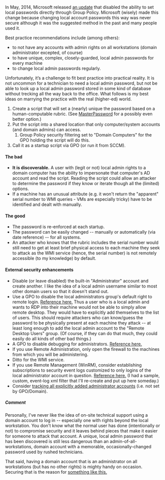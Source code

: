 In May, 2014, Microsoft released [an update](https://technet.microsoft.com/library/security/ms14-025) that disabled the ability to set local passwords directly through Group Policy.  Microsoft (wisely) made this change because changing local account passwords this way was never secure although it was the suggested method in the past and many people used it.  

Best practice recommendations include (among others): 
- to not have any accounts with admin rights on all workstations (domain administrator excepted, of course)
- to have unique, complex, closely-guarded, local admin passwords for every machine
- to change local admin passwords regularly.  

Unfortunately, it’s a challenge to fit best practice into practical reality.  It is not uncommon for a technician to need a local admin password, but not be able to look up a local admin password stored in some kind of database without trecking all the way back to the office.  What follows is my best ideas on marrying the practice with the real (higher-ed) world.

1. Create a script that will set a (nearly) unique the password based on a human-computable rubric.  (See [MasterPassword](https://ssl.masterpasswordapp.com/) for a possibly even better option.)
2. Put the script into a shared location that only computer/system accounts (and domain admins) can access.
    1. Group Policy security filtering set to "Domain Computers" for the GPO holding the script will do this.
4. Call it as a startup script via GPO (or run it from SCCM).

#### The bad
- **It is discoverable.**  A user with (legit or not) local admin rights to a domain computer has the ability to impersonate that computer's AD account and read the script.  Reading the script could allow an attacker to determine the password if they know or iterate though all the (limited) options.
- If a machine has an unusual attribute (e.g. it won't return the "apparent" serial number to WMI queries - VMs are especially tricky) have to be identified and dealt with manually.

#### The good
- The password is re-enforced at each startup.
- The password can be easily changed -- manually or automatically (via date reference) -- for all systems.
- An attacker who knows that the rubric includes the serial number would still need to get at least brief physical access to each machine they seek to attack as the WMI service (hence, the serial number) is not remotely accessible (to my knowledge) by default.

#### External security enhancements
- Disable (or leave disabled) the built-in "Administrator" account and create another.  I like the idea of a local admin username similar to most other domain users so that it doesn't stand out.
- Use a GPO to disable the local administrators group's default right to remote login.  [Reference here.](https://security.berkeley.edu/node/94?destination=node/94) Thus a user who is a local admin and wants to RDP into their machine would not be able to simply allow remote desktop.  They would have to explicitly add themselves to the list of users.  This should require attackers who can know/guess the password to be physically present at each machine they attack -- at least long enough to add the local admin account to the "Remote Desktop Users" group.  (Of course, if they can do that much, they could easily do all kinds of other bad things.)
- A GPO to disable debugging for administrators.  [Reference here.](https://www.sans.org/reading-room/whitepapers/testing/passthehash-attacks-tools-and-mitigation-33283)
- If you use Remote Administration, only open the firewall to the machines from which you will be administering.
- Ditto for the WMI service.
- If you use Remote Management (WinRM), consider establishing subscriptions to security event logs customized to only logins of the local administrator account in question.  [Reference here.](http://technet.microsoft.com/en-us/library/cc748890.aspx)  (I had a sample, custom, event-log xml filter that I'll re-create and put up here someday.)
- Consider [tracking all explicitly added administrator accounts](https://github.com/teknowledgist/TeknowTools/tree/master/TrackLocalAdmins) (i.e. not set by GPO/Domain).  

##### Comment
Personally, I've never like the idea of on-site technical support using a domain account to log in -- especially one with rights beyond the local workstation.  You don't know what the normal user has done (intentionally or not) to compromise security and it leaves behind pieces that make it easier for someone to attack that account.  A unique, local admin password that has been discovered is still less dangerous than an admin-of-all-workstations, domain account with a memorable, occasionally-changed password used by rushed technicians.  

That said, having a domain account that is an administrator on all workstations (but has no other rights) is mighty handy on occasion.  Securing that is the reason for [something like this.](https://github.com/teknowledgist/TeknowTools/tree/master/Passwords)
 